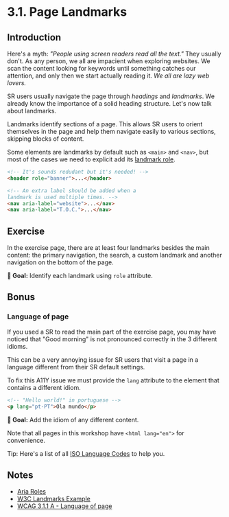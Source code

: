 # 3.1. Page Landmarks

## Introduction

Here's a myth: _"People using screen readers read all the text."_ They usually don't. As any person, we all are impacient when exploring websites. We scan the content looking for keywords until something catches our attention, and only then we start actually reading it. _We all are lazy web lovers._

SR users usually navigate the page through _headings_ and _landmarks_. We already know the importance of a solid heading structure. Let's now talk about landmarks.

Landmarks identify sections of a page. This allows SR users to orient themselves in the page and help them navigate easily to various sections, skipping blocks of content.

Some elements are landmarks by default such as `<main>` and `<nav>`, but most of the cases we need to explicit add its [landmark role](https://developer.mozilla.org/en-US/docs/Web/Accessibility/ARIA/ARIA_Techniques#Landmark_roles).

```html
<!-- It's sounds redudant but it's needed! -->
<header role="banner">...</header>

<!-- An extra label should be added when a
landmark is used multiple times. -->
<nav aria-label="website">...</nav>
<nav aria-label="T.O.C.">...</nav>
```

## Exercise

In the exercise page, there are at least four landmarks besides the main content: the primary navigation, the search, a custom landmark and another navigation on the bottom of the page.

**🎯 Goal:** Identify each landmark using `role` attribute.

## Bonus

### Language of page

If you used a SR to read the main part of the exercise page, you may have noticed that "Good morning" is not pronounced correctly in the 3 different idioms.

This can be a very annoying issue for SR users that visit a page in a language different from their SR default settings.

To fix this A11Y issue we must provide the `lang` attribute to the element that contains a different idiom.

```html
<!-- "Hello world!" in portuguese -->
<p lang="pt-PT">Ola mundo</p>
```

**🎯 Goal:** Add the idiom of any different content.

Note that all pages in this workshop have `<html lang="en">` for convenience.

Tip: Here's a list of all [ISO Language Codes](http://www.lingoes.net/en/translator/langcode.htm) to help you.

## Notes

- [Aria Roles](https://developer.mozilla.org/en-US/docs/Web/Accessibility/ARIA/Roles)
- [W3C Landmarks Example](https://www.w3.org/TR/wai-aria-practices/examples/landmarks/main.html)
- [WCAG 3.1.1 A - Language of page](https://www.w3.org/WAI/WCAG21/Understanding/language-of-page.html)
